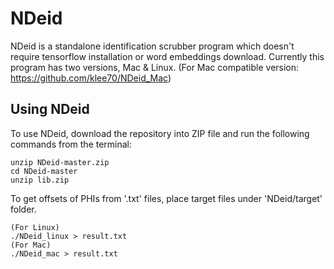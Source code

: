 # NDeid

NDeid is a standalone identification scrubber program which doesn't require tensorflow installation or word embeddings download. Currently this program has two versions, Mac & Linux. 
(For Mac compatible version: https://github.com/klee70/NDeid_Mac)


## Using NDeid

To use NDeid, download the repository into ZIP file and run the following commands from the terminal: 
```
unzip NDeid-master.zip
cd NDeid-master
unzip lib.zip
```

To get offsets of PHIs from '.txt' files, place target files under 'NDeid/target' folder.

```
(For Linux)
./NDeid_linux > result.txt
(For Mac)
./NDeid_mac > result.txt
```
